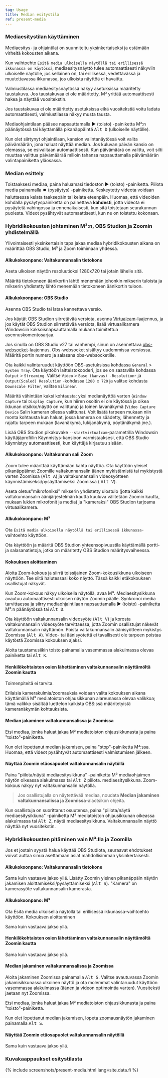 ```yaml
---
tag: Usage
title: Median esitystila
ref: present-media
---
```


### Mediaesitystilan käyttäminen

Mediaesitys- ja ohjaintilat on suunniteltu yksinkertaiseksi ja estämään virheitä kokousten aikana.

Kun vaihtoehto `Esitä media ulkoisella näytöllä tai erillisessä ikkunassa on käytössä`, mediaesitysnäyttö tulee automaattisesti näkyviin ulkoiselle näytölle, jos sellainen on, tai erillisessä, vedettävässä ja muutettavassa ikkunassa, jos ulkoista näyttöä ei havaittu.

Valmiustilassa mediaesitysnäytössä näkyy asetuksissa määritetty taustakuva. Jos taustakuvaa ei ole määritetty, M³ yrittää automaattisesti hakea ja näyttää vuositekstin.

Jos taustakuvaa ei ole määritetty asetuksissa eikä vuositekstiä voitu ladata automaattisesti, valmiustilassa näkyy musta tausta.

Mediaohjaintilaan pääsee napsauttamalla ▶️ (toisto) -painiketta M³:n päänäytössä tai käyttämällä pikanäppäintä <kbd>Alt D</kbd> (ulkoiselle näytölle).

Kun olet siirtynyt ohjaintilaan, kansion valintanäytössä voit valita päivämäärän, jona haluat näyttää median. Jos kuluvan päivän kansio on olemassa, se esivalitaan automaattisesti. Kun päivämäärä on valittu, voit silti muuttaa valittua päivämäärää milloin tahansa napsauttamalla päivämäärän valintapainiketta yläosassa.

### Median esittely

Toistaaksesi mediaa, paina haluamasi tiedoston ▶️ (toisto) -painiketta. Piilota media painamalla ⏹️ (pysäytys) -painiketta. Keskeytetty videota voidaan haluttaessa kelata taaksepäin tai kelata eteenpäin. Huomaa, että videoiden kohdalla pysäytyspainiketta on painettava **kahdesti**, jotta videota ei pysäytetä vahingossa ja ennenaikaisesti, kun sitä toistetaan seurakunnan puolesta. Videot pysähtyvät automaattisesti, kun ne on toistettu kokonaan.

### Hybridikokousten johtaminen M³:n, OBS Studion ja Zoomin yhdistelmällä

Ylivoimaisesti yksinkertaisin tapa jakaa mediaa hybridikokousten aikana on määrittää OBS Studio, M³ ja Zoom toimimaan yhdessä.

#### Alkukokoonpano: Valtakunnansalin tietokone

Aseta ulkoisen näytön resoluutioksi 1280x720 tai jotain lähelle sitä.

Määritä tietokoneen äänikortin lähtö menemään johonkin mikserin tuloista ja mikserin yhdistetty lähtö menemään tietokoneen äänikortin tuloon.

#### Alkukokoonpano: OBS Studio

Asenna OBS Studio tai lataa kannettava versio.

Jos käytät OBS Studion siirretävää versiota, asenna [Virtualcam](https://obsproject.com/forum/resources/obs-virtualcam.949/)-laajennus, ja jos käytät OBS Studion siirrettävää versiota, lisää virtuaalikamera Windowsiin kaksoisnapsauttamalla mukana toimitettua asennuskomentosarjaa.

Jos sinulla on OBS Studio v27 tai vanhempi, sinun on asennettava [obs-websocket](https://github.com/obsproject/obs-websocket)-laajennus. Obs-websocket sisältyy uudemmissa versiossa. Määritä portin numero ja salasana obs-websocketille.

Ota kaikki valintaruudut käyttöön OBS-asetuksissa kohdassa `General` > `System Tray`. Ota käyttöön laitteistokooderi, jos se on saatavilla kohdassa `Output` > `Streaming`. Valitse `Video` > `Base (kanvas) -Resolution`- ja `Output(Scaled) Resolution` -kohdassa `1280 x 720` ja valitse kohdasta `Downscale Filter`, valitse `Bilinear`.

Määritä vähintään kaksi kohtausta: yksi medianäyttöä varten (`Window Capture` tai `Display Capture`, kun hiiren osoitin ei ole käytössä ja oikea ikkunan otsikko/näyttö on valittuna) ja toinen lavanäkymä (`Video Capture Device` Salin kameran ollessa valittuna). Voit lisätä tarpeen mukaan niin monta kohtausta kun haluat, jossa kameraa on säädetty, lähennetty ja rajattu tarpeen mukaan (lavanäkymä, lukijanäkymä, pöytänäkymä jne.).

Lisää OBS Studion pikakuvake `--startvirtualcam`-parametrilla Windowsin käyttäjäprofiilin Käynnistys-kansioon varmistaaksesi, että OBS Studio käynnistyy automaattisesti, kun käyttäjä kirjautuu sisään.

#### Alkukokoonpano: Valtakunnan sali Zoom

Zoom tulee määrittää käyttämään kahta näyttöä. Ota käyttöön yleiset pikanäppäimet Zoomille valtakunnansalin äänen mykistämistä tai mykistystä varten Zoomissa (<kbd>Alt A</kbd>) ja valtakunnansalin videosyötteen käynnistämiseksi/pysäyttämiseksi Zoomissa ( <kbd>Alt V</kbd>).

Aseta oletus"mikrofoniksi" mikserin yhdistetty ulostulo (jotta kaikki valtakunnansalin äänijärjestelmän kautta kuuluva välitetään Zoomin kautta, mukaan lukien mikrofonit ja media) ja "kameraksi" OBS Studion tarjoama virtuaalikamera.

#### Alkukokoonpano: M³

Ota `Esitä media ulkoisella näytöllä tai erillisessä ikkunassa`-vaihtoehto käyttöön.

Ota käyttöön ja määritä OBS Studion yhteensopivuustila käyttämällä portti- ja salasanatietoja, jotka on määritetty OBS Studion määritysvaiheessa.

#### Kokouksen aloittaminen

Aloita Zoom-kokous ja siirrä toissijainen Zoom-kokousikkuna ulkoiseen näyttöön. Tee siitä halutessasi koko näyttö. Tässä kaikki etäkokouksen osallistujat näkyvät.

Kun Zoom-kokous näkyy ulkoisella näytöllä, avaa M³. Mediaesitysikkuna avautuu automaattisesti ulkoisen näytön Zoomin päälle. Synkronoi media tarvittaessa ja siirry mediaohjaintilaan napsauttamalla ▶️ (toisto) -painiketta M³:n päänäytössä tai <kbd>Alt D</kbd>.

Ota käyttöön valtakunnansalin videosyöte (<kbd>Alt V</kbd>) ja korosta valtakunnansalin videosyöte tarvittaessa, jotta Zoomin osallistujat näkevät valtakunnansalin näyttämön. Poista valtakunnansalin äänisyötteen mykistys Zoomissa (<kbd>Alt A</kbd>). Video- tai äänisyötettä ei tavallisesti ole tarpeen poistaa käytöstä Zoomissa kokouksen ajaksi.

Aloita taustamusiikin toisto painamalla vasemmassa alakulmassa olevaa painiketta tai <kbd>Alt K</kbd>.

#### Henkilökohtaisten osien lähettäminen valtakunnansalin näyttämöltä Zoomin kautta

Toimenpiteitä ei tarvita.

Erilaisia kamerakulmia/zoomauksia voidaan valita kokouksen aikana käyttämällä M³ mediatoiston ohjausikkunan alareunassa olevaa valikkoa; tämä valikko sisältää luettelon kaikista OBS:ssä määritetyistä kameranäkymän kohtauksista.

#### Median jakaminen valtakunnansalissa ja Zoomissa

Etsi mediaa, jonka haluat jakaa M³ mediatoiston ohjausikkunasta ja paina "toisto"-painiketta.

Kun olet lopettanut median jakamisen, paina "stop"-painiketta M³:ssa. Huomaa, että videot pysähtyvät automaattisesti valmistumisen jälkeen.

#### Näyttää Zoomin etäosapuolet valtakunnansalin näytöllä

Paina "piilota/näytä mediaesitysikkuna" -painiketta M³ mediaohjaimen näytön oikeassa alakulmassa tai <kbd>Alt Z</kbd> piilota. mediaesitysikkuna. Zoom-kokous näkyy nyt valtakunnansalin näytöllä.

> Jos osallistujalla on näytettävää mediaa, noudata **Median jakaminen valtakunnansalissa ja Zoomissa**-alaotsikon ohjeita.

Kun osallistuja on suorittanut osuutensa, paina "piilota/näytä mediaesitysikkuna" -painiketta M³ mediatoiston ohjausikkunan oikeassa alakulmassa tai <kbd>Alt Z</kbd>, näytä mediaesitysikkuna. Valtakunnansalin näyttö näyttää nyt vuositekstin.

### Hybridikokousten pitäminen vain M³:lla ja Zoomilla

Jos et jostain syystä halua käyttää OBS Studiota, seuraavat ehdotukset voivat auttaa sinua asettamaan asiat mahdollisimman yksinkertaisesti.

#### Alkukokoonpano: Valtakunnansalin tietokone

Sama kuin vastaava jakso yllä. Lisätty Zoomin yleinen pikanäppäin näytön jakamisen aloittamiseksi/pysäyttämiseksi (<kbd>Alt S</kbd>). "Kamera" on kamerasyöte valtakunnansalin kamerasta.

#### Alkukokoonpano: M³

Ota Esitä media ulkoisella näytöllä tai erillisessä ikkunassa-vaihtoehto käyttöön.
Kokouksen aloittaminen

Sama kuin vastaava jakso yllä.

#### Henkilökohtaisten osien lähettäminen valtakunnansalin näyttämöltä Zoomin kautta

Sama kuin vastaava jakso yllä.

#### Median jakaminen valtakunnansalissa ja Zoomissa

Aloita jakaminen Zoomissa painamalla <kbd>Alt S</kbd>. Valitse avautuvassa Zoomin jakamisikkunassa ulkoinen näyttö ja ota molemmat valintaruudut käyttöön vasemmassa alakulmassa (äänen ja videon optimointia varten). Vuositeksti jaetaan nyt Zoomissa.

Etsi mediaa, jonka haluat jakaa M³ mediatoiston ohjausikkunasta ja paina "toisto"-painiketta.

Kun olet lopettanut median jakamisen, lopeta zoomausnäytön jakaminen painamalla <kbd>Alt S</kbd>.

#### Näyttää Zoomin etäosapuolet valtakunnansalin näytöllä

Sama kuin vastaava jakso yllä.

### Kuvakaappaukset esitystilasta

{% include screenshots/present-media.html lang=site.data.fi %}
